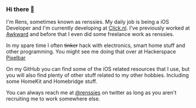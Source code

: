 ### Hi there 👋

I'm Rens, sometimes known as renssies. My daily job is being a iOS Developer and I'm currently developing at [Click.nl](https://click.nl). I've previously worked at [Awkward](https://awkward.co) and before that I even did some freelance work as renssies. 

In my spare time I often ~~tinker~~ hack with electronics, smart home stuff and other programming. You might see me doing that over at Hackerspace [Pixelbar](https://pixelbar.nl)

On my GitHub you can find some of the iOS related resources that I use, but you will also find plenty of other stuff related to my other hobbies. Including some HomeKit and Homebridge stuff.

You can always reach me at [@renssies](https://twitter.com/renssies) on twitter as long as you aren't recruiting me to work somewhere else.

<!--
**renssies/renssies** is a ✨ _special_ ✨ repository because its `README.md` (this file) appears on your GitHub profile.

Here are some ideas to get you started:

- 🔭 I’m currently working on ...
- 🌱 I’m currently learning ...
- 👯 I’m looking to collaborate on ...
- 🤔 I’m looking for help with ...
- 💬 Ask me about ...
- 📫 How to reach me: ...
- 😄 Pronouns: ...
- ⚡ Fun fact: ...
-->
